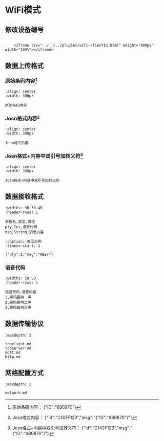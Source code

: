 # WiFi模式

## 修改设备编号

```{raw} html

    <iframe src="../../../plugins/wifi-clientId.html" height="400px" width="100%"></iframe>

```
## 数据上传格式
### 原始条码内容[^1]
[^1]: 原始条码内容： {"ID":"680870"}

```{figure} ../../../media/25WFCOMMPM23S0.png
:align: center
:width: 300px

原始条码内容
```
### Josn格式内容[^2]
[^2]: Josn格式内容： {"id":"C143F123","msg":"{"ID":"680870"}"}


```{figure} ../../../media/25WFCOMMPM23S1.png
:align: center
:width: 300px

Josn格式内容
```
### Josn格式+内容中双引号加转义符[^3]
[^3]: Josn格式+内容中双引号加转义符： {"id":"C143F123","msg":"{\"ID\":\"680870\"}"}


```{figure} ../../../media/25WFCOMMPM23S2.png
:align: center
:width: 300px

Josn格式+内容中双引号加转义符
```

## 数据接收格式

```{csv-table}
:widths: 30 30 40
:header-rows: 1

参数名,类型,描述
ply,Int,语音代码
msg,String,消息内容
```

```{code-block} json
:caption: 返回示例
:lineno-start: 1

{"ply":2,"msg":"ABEF"}
```

### 语音代码

```{csv-table}
:widths: 50 50
:header-rows: 1

语音代码,语音内容
1,蜂鸣器响一声
2,蜂鸣器响二声
3,蜂鸣器响三声
```



## 数据传输协议
```{toctree}
:maxdepth: 2

tcpclient.md
tcpserver.md
mqtt.md
http.md
```
## 网络配置方式
```{toctree}
:maxdepth: 2

network.md
```
